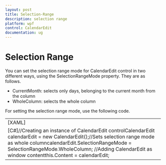 ```yaml
---
layout: post
title: Selection-Range
description: selection range
platform: wpf
control: CalendarEdit
documentation: ug
---
```


# Selection Range

You can set the selection range mode for CalendarEdit control in two different ways, using the SelectionRangeMode property. They are as follows.

* CurrentMonth: selects only days, belonging to the current month from the column
* WholeColumn: selects the whole column



For setting the selection range mode, use the following code.

<table>
<tr>
<td>
[XAML]<!-- Adding CalendarEdit with selection range mode --><syncfusion:CalendarEdit Name="calendarEdit" SelectionRangeMode="WholeColumn"/></td></tr>
<tr>
<td>
[C#]//Creating an instance of CalendarEdit controlCalendarEdit calendarEdit = new CalendarEdit();//Sets selection range mode as whole columncalendarEdit.SelectionRangeMode = SelectionRangeMode.WholeColumn;  //Adding CalendarEdit as window contentthis.Content = calendarEdit;</td></tr>
</table>


